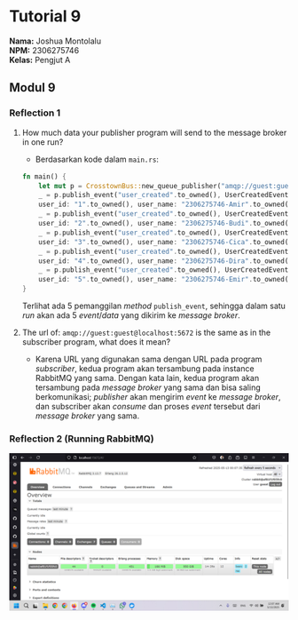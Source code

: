 # Tutorial 9
**Nama:**   Joshua Montolalu<br>
**NPM:**    2306275746<br>
**Kelas:**  Pengjut A<br>

## Modul 9
### Reflection 1
1. How much data your publisher program will send to the message broker in one run?
    - Berdasarkan kode dalam `main.rs`:
    ```rs
    fn main() {
        let mut p = CrosstownBus::new_queue_publisher("amqp://guest:guest@localhost:5672".to_owned()).unwrap();
        _ = p.publish_event("user_created".to_owned(), UserCreatedEventMessage {
        user_id: "1".to_owned(), user_name: "2306275746-Amir".to_owned() });
        _ = p.publish_event("user_created".to_owned(), UserCreatedEventMessage {
        user_id: "2".to_owned(), user_name: "2306275746-Budi".to_owned() });
        _ = p.publish_event("user_created".to_owned(), UserCreatedEventMessage {
        user_id: "3".to_owned(), user_name: "2306275746-Cica".to_owned() });
        _ = p.publish_event("user_created".to_owned(), UserCreatedEventMessage {
        user_id: "4".to_owned(), user_name: "2306275746-Dira".to_owned() });
        _ = p.publish_event("user_created".to_owned(), UserCreatedEventMessage {
        user_id: "5".to_owned(), user_name: "2306275746-Emir".to_owned() });
    }
    ```
    Terlihat ada 5 pemanggilan *method* `publish_event`, sehingga dalam satu *run* akan ada 5 *event*/*data* yang dikirim ke *message broker*.

2. The url of: `amqp://guest:guest@localhost:5672` is the same as in the subscriber program, what does it mean?
    - Karena URL yang digunakan sama dengan URL pada program *subscriber*, kedua program akan tersambung pada instance RabbitMQ yang sama. Dengan kata lain, kedua program akan tersambung pada *message broker* yang sama dan bisa saling berkomunikasi; *publisher* akan mengirim *event* ke *message broker*, dan subscriber akan *consume* dan proses *event* tersebut dari *message broker* yang sama.

### Reflection 2 (Running RabbitMQ)
![Screenshot of running RabbitMQ on local machine](RabbitMQ.png)